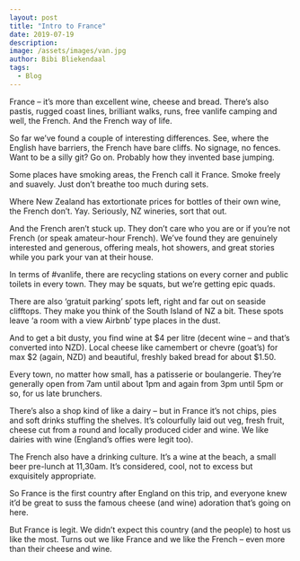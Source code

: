 ```yaml
---
layout: post
title: "Intro to France"
date: 2019-07-19
description:
image: /assets/images/van.jpg
author: Bibi Bliekendaal
tags: 
  - Blog
---
```


France – it’s more than excellent wine, cheese and bread. There’s also pastis, rugged coast lines, brilliant walks, runs, free vanlife camping and well, the French. And the French way of life. 

So far we’ve found a couple of interesting differences. See, where the English have barriers, the French have bare cliffs. No signage, no fences. Want to be a silly git? Go on. Probably how they invented base jumping.

Some places have smoking areas, the French call it France. Smoke freely and suavely. Just don’t breathe too much during sets.

Where New Zealand has extortionate prices for bottles of their own wine, the French don’t. Yay. Seriously, NZ wineries, sort that out.

And the French aren’t stuck up. They don’t care who you are or if you’re not French (or speak amateur-hour French). We’ve found they are genuinely interested and generous, offering meals, hot showers, and great stories while you park your van at their house.

In terms of #vanlife, there are recycling stations on every corner and public toilets in every town. They may be squats, but we’re getting epic quads.

There are also ‘gratuit parking’ spots left, right and far out on seaside clifftops. They make you think of the South Island of NZ a bit. These spots leave ‘a room with a view Airbnb’ type places in the dust.

And to get a bit dusty, you find wine at $4 per litre (decent wine – and that’s converted into NZD). Local cheese like camembert or chevre (goat’s) for max $2 (again, NZD) and beautiful, freshly baked bread for about $1.50.

Every town, no matter how small, has a patisserie or boulangerie. They’re generally open from 7am until about 1pm and again from 3pm until 5pm or so, for us late brunchers.

There’s also a shop kind of like a dairy – but in France it’s not chips, pies and soft drinks stuffing the shelves. It’s colourfully laid out veg, fresh fruit, cheese cut from a round and locally produced cider and wine. We like dairies with wine (England’s offies were legit too).

The French also have a drinking culture. It’s a wine at the beach, a small beer pre-lunch at 11,30am. It’s considered, cool, not to excess but exquisitely appropriate. 

So France is the first country after England on this trip, and everyone knew it’d be great to suss the famous cheese (and wine) adoration that’s going on here. 

But France is legit. We didn’t expect this country (and the people) to host us like the most. Turns out we like France and we like the French – even more than their cheese and wine.
